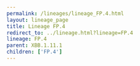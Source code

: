 ```yaml
---
permalink: /lineages/lineage_FP.4.html
layout: lineage_page
title: Lineage FP.4
redirect_to: ../lineage.html?lineage=FP.4
lineage: FP.4
parent: XBB.1.11.1
children: ['FP.4']
---
```

